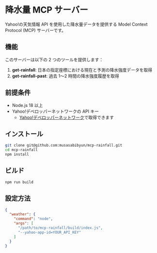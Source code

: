 # 降水量 MCP サーバー

Yahoo!の天気情報 API を使用した降水量データを提供する Model Context Protocol (MCP) サーバーです。

## 機能

このサーバーは以下の 2 つのツールを提供します：

1. **get-rainfall**: 日本の指定座標における現在と予測の降水強度データを取得
2. **get-rainfall-past**: 過去 1〜2 時間の降水強度履歴を取得

## 前提条件

- Node.js 18 以上
- Yahoo!デベロッパーネットワークの API キー
  - [Yahoo!デベロッパーネットワーク](https://developer.yahoo.co.jp/)で取得できます

## インストール

```bash
git clone git@github.com:musasabibyun/mcp-rainfall.git
cd mcp-rainfall
npm install
```

## ビルド

```bash
npm run build
```

## 設定方法

```json
{
  "weather": {
    "command": "node",
    "args": [
      "/path/to/mcp-rainfall/build/index.js",
      "--yahoo-app-id=YOUR_API_KEY"
    ]
  }
}
```
